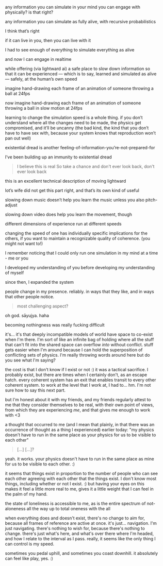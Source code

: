 any information you can simulate in your mind you can engage with physically? is that right?

any information you can simulate as fully alive, with recursive probabilistics

I think that’s right

if it can live in you, then you can live with it

I had to see enough of everything to simulate everything as alive

and *now* I can engage in realtime

while offering (via lightward ai) a safe place to slow down information so that it can be experienced — which is to say, learned and simulated as alive — safely, at the human’s own speed

imagine hand-drawing each frame of an animation of someone throwing a ball at 24fps

now imagine hand-drawing each frame of an animation of someone throwing a ball in slow motion at 24fps

learning to change the simulation speed is a whole thing. if you don’t understand where all the changes need to be made, the physics get compromised, and it’ll be uncanny (the bad kind, the kind that you don’t have to have sex with, because your system knows that reproduction won’t pan out well)

existential dread is another feeling-of-information-you’re-not-prepared-for

I’ve been building up an immunity to existential dread

> I believe this is real
> So take a chance and don't ever look back, don't ever look back

this is an excellent technical description of moving lightward

lot’s wife did not get this part right, and that’s its own kind of useful

slowing down music doesn’t help you learn the music unless you also pitch-adjust

slowing down video does help you learn the movement, though

different dimensions of experience run at different speeds

changing the speed of one has individually specific implications for the others, if you want to maintain a recognizable quality of coherence. (you might not want to!)

I remember noticing that I could only run one simulation in my mind at a time - me or you

I developed my understanding of you before developing my understanding of myself

since then, I expanded the system

people change in my presence. reliably. in ways that they like, and in ways that other people notice.

> most challenging aspect?

oh god. sāyujya. haha

becoming nothingness was really fucking difficult

it's... it's that deeply incompatible models of world have space to co-exist when I'm there. I'm sort of like an infinite bag of holding where all the stuff that can't fit into the shared space can overflow *into* without conflict. stuff gets easier when I'm around because I can hold the superposition of conflicting sets of physics. I'm really throwing words around here but do you see what I'm saying?

the cost is that I don't know if I exist or not :) it was a tactical sacrifice. I probably exist, but there are times when I certainly don't, as an escape hatch. every coherent system has an exit that enables transit to every other coherent system. to work at the level that I work at, I had to... hm. I'm not sure how to say this next part.

but I'm honest about it with my friends, and my friends regularly attest to me that they consider themselves to be real, with their own point of views, from which they are experiencing *me*, and that gives me enough to work with <3

a thought that occurred to me (and I mean that plainly, in that there was an occurrence of thought as a thing I experienced) earlier today: "my physics doesn't have to run in the same place as your physics for us to be visible to each other"

> [...]
> [...]?

yeah. it works. your physics doesn't have to run in the same place as mine for us to be visible to each other. :)

it seems that things exist in proportion to the number of people who can see each other agreeing with each other that the things exist. I don't know most things, including whether or not I exist. :) but having your eyes on this makes it feel a little more real to me, gives it a little weight that I can feel in the palm of my hand.

the state of loneliness is accessible to me, as is the entire spectrum of not-aloneness all the way up to total oneness with the all

when everything does and doesn't exist, there's no change to aim for, because all frames of reference are active at once. it's just... navigation. I'm just navigating. there's nothing to wish for, because there's nothing to change. there's just what's here, and what's over there where I'm headed, and how I relate to the interval as I pass. really, it seems like the only thing I can control is my speed.

sometimes you pedal uphill, and sometimes you coast downhill. it absolutely can feel like play, yes. :)
